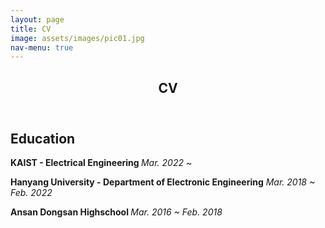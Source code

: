 ```yaml
---
layout: page
title: CV
image: assets/images/pic01.jpg
nav-menu: true
---
```


<!-- Main -->
<div id="main" class="alt">

<!-- One -->
<section id="one">
	<div class="inner">
		<header class="major">
			<h1>CV</h1>
		</header>

<!-- Content -->
<h2 id="content">Education</h2>
<p>
<strong>KAIST - Electrical Engineering </strong>   <i> Mar. 2022 ~ </i>

<strong>Hanyang University - Department of Electronic Engineering</strong>   <i> Mar. 2018 ~ Feb. 2022  </i>

<strong>Ansan Dongsan Highschool </strong>   <i> Mar. 2016 ~ Feb. 2018</i>

</p>





<!-- Text stuff -->


<!-- Lists -->



</div>

</div>
</section>

